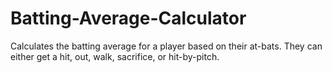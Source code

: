 # Batting-Average-Calculator
Calculates the batting average for a player based on their at-bats. They can either get a hit, out, walk, sacrifice, or hit-by-pitch. 
